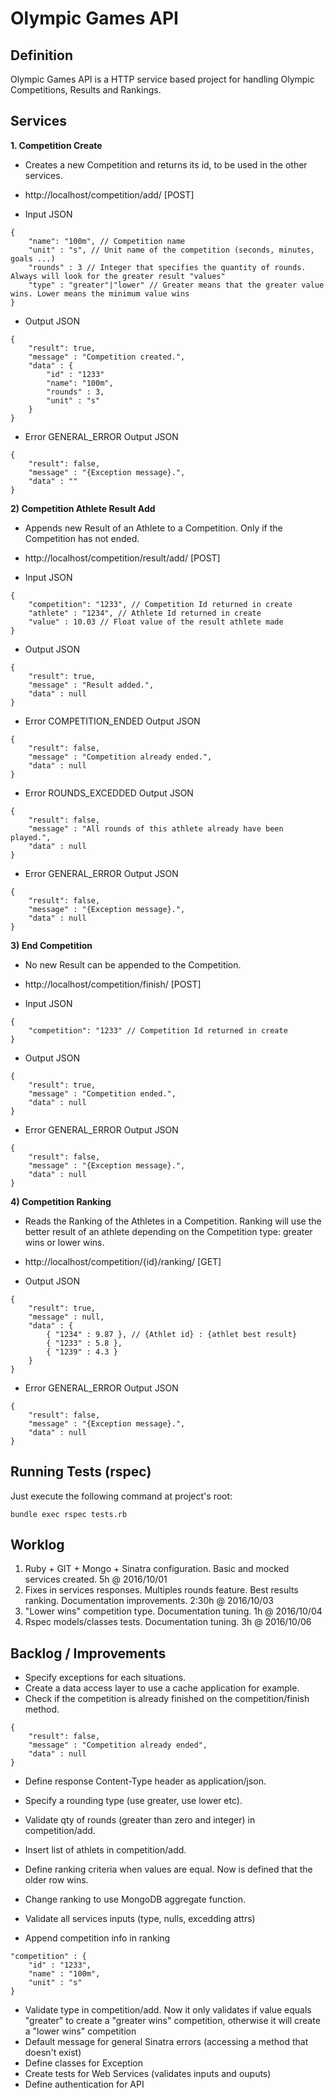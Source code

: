 # Olympic Games API

## Definition 

Olympic Games API is a HTTP service based project for handling Olympic Competitions, Results and Rankings.


## Services

**1. Competition Create**

* Creates a new Competition and returns its id, to be used in the other services. 

* http://localhost/competition/add/ [POST]

* Input JSON
```
{
	"name": "100m", // Competition name
	"unit" : "s", // Unit name of the competition (seconds, minutes, goals ...)
	"rounds" : 3 // Integer that specifies the quantity of rounds. Always will look for the greater result "values"
	"type" : "greater"|"lower" // Greater means that the greater value wins. Lower means the minimum value wins
}
```

* Output JSON

```
{
	"result": true,
	"message" : "Competition created.",
	"data" : {
		"id" : "1233"
		"name": "100m",
		"rounds" : 3,
		"unit" : "s"
	}
}
```

* Error GENERAL_ERROR Output JSON

```
{
	"result": false,
	"message" : "{Exception message}.",
	"data" : ""
}
```



**2) Competition Athlete Result Add**

* Appends new Result of an Athlete to a Competition. Only if the Competition has not ended.

* http://localhost/competition/result/add/ [POST]

* Input JSON

```
{
	"competition": "1233", // Competition Id returned in create
	"athlete" : "1234", // Athlete Id returned in create
	"value" : 10.03 // Float value of the result athlete made
}
```

* Output JSON

```
{
	"result": true,
	"message" : "Result added.",
	"data" : null
}
```

* Error COMPETITION_ENDED Output JSON

```
{
	"result": false,
	"message" : "Competition already ended.",
	"data" : null
}
```

* Error ROUNDS_EXCEDDED Output JSON

```
{
	"result": false,
	"message" : "All rounds of this athlete already have been played.",
	"data" : null
}
```

* Error GENERAL_ERROR Output JSON

```
{
	"result": false,
	"message" : "{Exception message}.",
	"data" : null
}
```



**3) End Competition**

* No new Result can be appended to the Competition.

* http://localhost/competition/finish/ [POST]

* Input JSON

```
{
	"competition": "1233" // Competition Id returned in create
}
```

* Output JSON

```
{
	"result": true,
	"message" : "Competition ended.",
	"data" : null
}
```

* Error GENERAL_ERROR Output JSON

```
{
	"result": false,
	"message" : "{Exception message}.",
	"data" : null
}
```



**4) Competition Ranking**

* Reads the Ranking of the Athletes in a Competition. Ranking will use the better result of an athlete depending on the Competition type: greater wins or lower wins.

* http://localhost/competition/{id}/ranking/ [GET]

* Output JSON

```
{
	"result": true,
	"message" : null,
	"data" : {
		{ "1234" : 9.87 }, // {Athlet id} : {athlet best result}
		{ "1233" : 5.8 },
		{ "1239" : 4.3 }
	}
}
```

* Error GENERAL_ERROR Output JSON

```
{
	"result": false,
	"message" : "{Exception message}.",
	"data" : null
}
```


## Running Tests (rspec)

Just execute the following command at project's root:

```
bundle exec rspec tests.rb
```


## Worklog

1. Ruby + GIT + Mongo + Sinatra configuration. Basic and mocked services created. 5h @ 2016/10/01
2. Fixes in services responses. Multiples rounds feature. Best results ranking. Documentation improvements. 2:30h @ 2016/10/03
3. "Lower wins" competition type. Documentation tuning. 1h @ 2016/10/04
4. Rspec models/classes tests. Documentation tuning. 3h @ 2016/10/06



## Backlog / Improvements

- Specify exceptions for each situations.
- Create a data access layer to use a cache application for example.
- Check if the competition is already finished on the competition/finish method.
```
{
	"result": false,
	"message" : "Competition already ended",
	"data" : null
}
```

- Define response Content-Type header as application/json.
- Specify a rounding type (use greater, use lower etc).
- Validate qty of rounds (greater than zero and integer) in competition/add.

- Insert list of athlets in competition/add.
- Define ranking criteria when values are equal. Now is defined that the older row wins.
- Change ranking to use MongoDB aggregate function.
- Validate all services inputs (type, nulls, excedding attrs)
- Append competition info in ranking 
```
"competition" : {
	"id" : "1233",
	"name" : "100m",
	"unit" : "s"
}
```
- Validate type in competition/add. Now it only validates if value equals "greater" to create a "greater wins" competition, otherwise it will create a "lower wins" competition
- Default message for general Sinatra errors (accessing a method that doesn't exist) 
- Define classes for Exception
- Create tests for Web Services (validates inputs and ouputs)
- Define authentication for API
